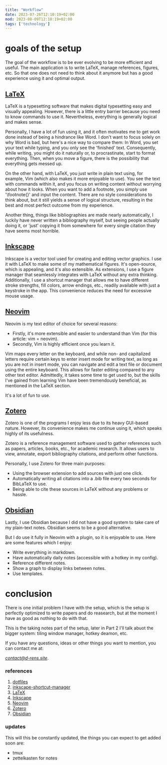 ```yaml
---
title: "Workflow"
date: 2023-07-26T12:10:19+02:00
mod: 2023-08-09T12:10:19+02:00
tags: ['technology']
---
```


# goals of the setup
The goal of the workflow is to be ever evolving to be more efficient and
useful. The main application is to write LaTeX, manage references,
figures, etc. So that one does not need to think about it anymore but
has a good experience using it and optimal output.

## [LaTeX](https://en.wikipedia.org/wiki/LaTeX)
LaTeX is a typesetting software that makes digital typesetting easy and
visually appealing. However, there is a little entry barrier because you
need to know commands to use it. Nevertheless, everything is generally
logical and makes sense.

Personally, I have a lot of fun using it, and it often motivates me to
get work done instead of being a hindrance like Word. I don\'t want to
focus solely on why Word is bad, but here\'s a nice way to compare them:
In Word, you set your text while typing, and you only see the
\'finished\' text. Consequently, while writing, you might do it
naturally or, to procrastinate, start to format everything. Then, when
you move a figure, there is the possibility that everything gets messed
up.

On the other hand, with LaTeX, you just write in plain text using, for
example, Vim (which also makes it more enjoyable to use). You see the
text with commands within it, and you focus on writing content without
worrying about how it looks. When you want to add a footnote, you simply
use \'\\footnote{}\' and input the content. There are no style
considerations to think about, but it still yields a sense of logical
structure, resulting in the best and most perfect outcome from my
experience.

Another thing, things like bibliographies are made nearly automatically,
I luckily have never written a bibliography myself, but seeing people
actually doing it, or \'just\' copying it from somewhere for every
single citation they have seems most horrible.

## [Inkscape](https://inkscape.org/about/)
Inkscape is a vector tool used for creating and editing vector graphics.
I use it with LaTeX to make some of my mathematical figures. It\'s
open-source, which is appealing, and it\'s also extensible. As
extensions, I use a figure manager that seamlessly integrates with LaTeX
without any extra thinking. Additionally, I use a shortcut manager that
allows me to have different stroke strengths, fill colors, arrow
endings, etc., readily available with just a keystroke in the app. This
convenience reduces the need for excessive mouse usage.

## [Neovim](https://github.com/neovim/neovim)
Neovim is my text editor of choice for several reasons:
- Firstly, it\'s more extensible and easier to understand than Vim (for this article: vim = neovim).
- Secondly, Vim is highly efficient once you learn it.

Vim maps every letter on the keyboard, and while non- and capitalized
letters require certain keys to enter insert mode for writing text, as
long as you are not in insert mode, you can navigate and edit a text
file or document using the entire keyboard. This allows for faster
editing compared to any other text editor. Admittedly, it takes some
time to get used to, but the skills I\'ve gained from learning Vim have
been tremendously beneficial, as mentioned in the LaTeX section.

It\'s a lot of fun to use.

## [Zotero](https://www.zotero.org/)

Zotero is one of the programs I enjoy less due to its heavy GUI-based
nature. However, its convenience makes me continue using it, which
speaks highly of its usefulness.

Zotero is a reference management software used to gather references such
as papers, articles, books, etc., for academic research. It allows users
to view, annotate, export bibliography citations, and perform other
functions.

Personally, I use Zotero for three main purposes:

-   Using the browser extension to add sources with just one click.
-   Automatically writing all citations into a .bib file every two seconds for BibLaTeX to use.
-   Being able to cite these sources in LaTeX without any problems or hassle.

## [Obsidian](https://obsidian.md/)
Lastly, I use Obsidian because I did not have a good system to take care
of my plain-text notes. Obsidian seems to be a good alternative.

But I do use it fully in Neovim with a plugin, so it is enjoyable to
use. Here are some features which I enjoy:

-   Write everything in markdown.
-   Have automatically daily notes (accessible with a hotkey in my config).
-   Reference different notes.
-   Show a graph to display links between notes.
-   Use templates.

# conclusion
There is one initial problem I have with the setup, which is the setup
is perfectly optimized to write papers and do reasearch, but at the
moment I have as good as nothing to do with that.

This is the taking notes part of the setup, later in Part 2 I\'ll talk
abuot the bigger system: tiling window manager, hotkey deamon, etc.

If you have any questions, ideas or other things you want to mention,
you can contact me at:

[*contact@d-rens.site*](mailto:contact@d-rens.site?subject=Web%20page%20contact%20link).



### references
1. [dotfiles](https://github.com/d-rens/dotfiles)
2. [inkscape-shortcut-manager](https://github.com/d-rens/inkscape-shortcut-manager)
3. [LaTeX](https://en.wikipedia.org/wiki/LaTeX)
4. [Inkscape](https://inkscape.org/about/)
5. [Neovim](https://github.com/neovim/neovim)
6. [Zotero](https://www.zotero.org/)
7. [Obsidian](https://obsidian.md/)

### updates
This will this be constantly updated, the things you can expect to get
added soon are:
-   tmux
-   zettelkasten for notes
